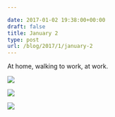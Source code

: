 ```yaml
---

date: 2017-01-02 19:38:00+00:00
draft: false
title: January 2
type: post
url: /blog/2017/1/january-2
---
```


At home, walking to work, at work.


  
![](/images/2017-01-02-20171january-2/FullSizeRender.jpg)

  


  
![](/images/2017-01-02-20171january-2/image-asset.jpeg)

  


  
![](/images/2017-01-02-20171january-2/FullSizeRender.jpg)


